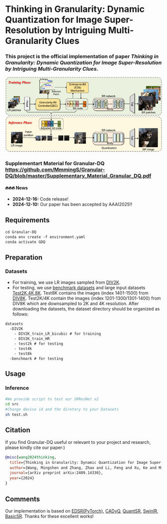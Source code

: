 # Thinking in Granularity: Dynamic Quantization for Image Super-Resolution by Intriguing Multi-Granularity Clues
### This project is the official implementation of paper *Thinking in Granularity: Dynamic Quantization for Image Super-Resolution by Intriguing Multi-Granularity Clues*.

![Granular-DQ arch](./assets/arc.png)
### Supplementart Material for Granular-DQ https://github.com/MmmingS/Granular-DQ/blob/master/Supplementary_Material_Granular_DQ.pdf

#### 🔥🔥🔥 News 
- **2024-12-16:** Code release!
- **2024-12-10:** Our paper has been accepted by AAAI2025!!

## Requirements

```
cd Granular-DQ
conda env create -f environment.yaml
conda activate GDQ
```

## Preparation
### Datasets

* For training, we use LR images sampled from [DIV2K](https://cv.snu.ac.kr/research/EDSR/DIV2K.tar).
* For testing, we use [benchmark datasets](https://cv.snu.ac.kr/research/EDSR/benchmark.tar) and large input datasets [Test2K,4K,8K](https://drive.google.com/drive/folders/18b3QKaDJdrd9y0KwtrWU2Vp9nHxvfTZH?usp=sharing).
Test8K contains the images (index 1401-1500) from [DIV8K](https://competitions.codalab.org/competitions/22217#participate). Test2K/4K contain the images (index 1201-1300/1301-1400) from DIV8K which are downsampled to 2K and 4K resolution.
After downloading the datasets, the dataset directory should be organized as follows:

```
datasets
  -DIV2K
    - DIV2K_train_LR_bicubic # for training
    - DIV2K_train_HR
    - test2k # for testing
    - test4k
    - test8k
  -benchmark # for testing
```

## Usage

### Inference

```bash
#We provide script to test our SRResNet x2
cd src
#Change device id and the diretory to your Datasets
sh test.sh
```

## Citation
If you find Granular-DQ useful or relevant to your project and research, please kindly cite our paper:)

```bibtex
@misc{wang2024thinking,
  title={Thinking in Granularity: Dynamic Quantization for Image Super-Resolution by Intriguing Multi-Granularity Clues},
  author={Wang, Mingshen and Zhang, Zhao and Li, Feng and Xu, Ke and Miao, Kang and Wang, Meng},
  journal={arXiv preprint arXiv:2409.14330},
  year={2024}
}
```

## Comments
Our implementation is based on [EDSR(PyTorch)](https://github.com/thstkdgus35/EDSR-PyTorch), [CADyQ](https://github.com/Cheeun/CADyQ), [QuantSR](https://github.com/htqin/QuantSR), [SwinIR](https://github.com/JingyunLiang/SwinIR), [BasicSR](https://github.com/XPixelGroup/BasicSR). Thanks for these excellent works!



